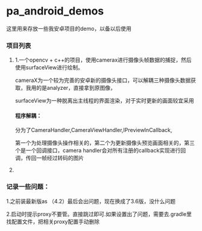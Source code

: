 # pa_android_demos
这里用来存放一些我安卓项目的demo，以备以后使用

### 项目列表

1. 1.一个opencv + c++的项目，使用camerax进行摄像头帧数据的捕捉，然后使用surfaceView进行绘制。

   cameraX为一个较为完善的安卓新的摄像头接口，可以解耦三种摄像头数据获取，我用的是analyzer，直接拿到原图像，

   surfaceView为一种脱离出主线程的界面渲染，对于实时更新的画面较宜采用

   #### 程序解耦：

   分为了CameraHandler,CameraViewHandler,IPreviewInCallback,

   第一个为处理摄像头操作相关的，第二个为更新摄像头预览画面相关的，第三个是一个回调接口，camera handler会对所有注册的callback实现进行回调，传回一帧经过转码的图片

2. 

### 记录一些问题：

1.之前装最新版as （4.2）最后会出问题，现在换成了3.6版，没什么问题

2.启动时提示proxy不要管。直接跳过即可.如果设置出了问题，需要去.gradle里找配置文件，把相关proxy配置手动删除

